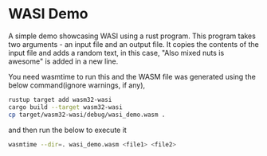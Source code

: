 # WASI Demo

A simple demo showcasing WASI using a rust program. This program takes two arguments - an input file and an output file. It copies the contents of the input file and adds a random text, in this case, "Also mixed nuts is awesome" is added in a new line.

You need wasmtime to run this and the WASM file was generated using the below command(ignore warnings, if any),

```sh
rustup target add wasm32-wasi
cargo build --target wasm32-wasi
cp target/wasm32-wasi/debug/wasi_demo.wasm .
```

and then run the below to execute it

```sh
wasmtime --dir=. wasi_demo.wasm <file1> <file2>
```
